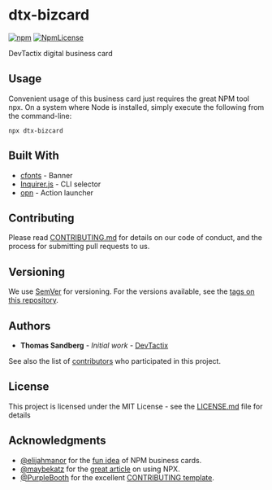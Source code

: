 # dtx-bizcard
[![npm](https://img.shields.io/npm/v/:package.svg?style=plastic)](https://github.com/DevTactix/dtx-bizcard)
[![NpmLicense](https://img.shields.io/npm/l/:package.svg)](https://github.com/DevTactix/dtx-bizcard/blob/master/LICENSE.md)

DevTactix digital business card

## Usage

Convenient usage of this business card just requires the great NPM tool npx. On a system where Node is installed, simply execute the following from the command-line:

```
npx dtx-bizcard 
```

## Built With

* [cfonts](https://github.com/dominikwilkowski/cfonts) - Banner
* [Inquirer.js](https://github.com/SBoudrias/Inquirer.js) - CLI selector
* [opn](https://github.com/sindresorhus/opn) - Action launcher

## Contributing

Please read [CONTRIBUTING.md](CONTRIBUTING.MD) for details on our code of conduct, and the process for submitting pull requests to us.

## Versioning

We use [SemVer](http://semver.org/) for versioning. For the versions available, see the [tags on this repository](https://github.com/DevTactix/dtx-bizcard/tags). 

## Authors

* **Thomas Sandberg** - *Initial work* - [DevTactix](https://github.com/DevTactix)

See also the list of [contributors](https://github.com/DevTactix/dtx-bizcard/contributors) who participated in this project.

## License

This project is licensed under the MIT License - see the [LICENSE.md](LICENSE.md) file for details

## Acknowledgments

* [@elijahmanor](https://github.com/elijahmanor) for the [fun idea](https://github.com/elijahmanor/elijahmanor/) of NPM business cards.
* [@maybekatz](https://twitter.com/maybekatz) for the [great article](https://medium.com/@maybekatz/introducing-npx-an-npm-package-runner-55f7d4bd282b) on using NPX.
* [@PurpleBooth](https://gist.github.com/PurpleBooth) for the excellent [CONTRIBUTING template](https://gist.github.com/PurpleBooth/b24679402957c63ec426).